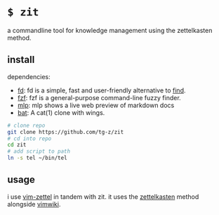 # `$ zit`

a commandline tool for knowledge management using the zettelkasten method.

## install

dependencies:
- [fd](https://crates.io/crates/fd-find): fd is a simple, fast and user-friendly alternative to [find](https://www.gnu.org/software/findutils/).
- [fzf](https://github.com/junegunn/fzf): fzf is a general-purpose command-line fuzzy finder.
- [mlp](https://github.com/ms-jpq/markdown-live-preview): mlp shows a live web preview of markdown docs
- [bat](https://github.com/sharkdp/bat): A cat(1) clone with wings.

```sh
# clone repo
git clone https://github.com/tg-z/zit
# cd into repo
cd zit
# add script to path
ln -s tel ~/bin/tel
```

## usage

i use [vim-zettel](https://github.com/michal-h21/vim-zettel) in tandem with zit. it uses the [zettelkasten](https://zettelkasten.de/) method alongside [vimwiki](https://github.com/vimwiki/vimwiki).

